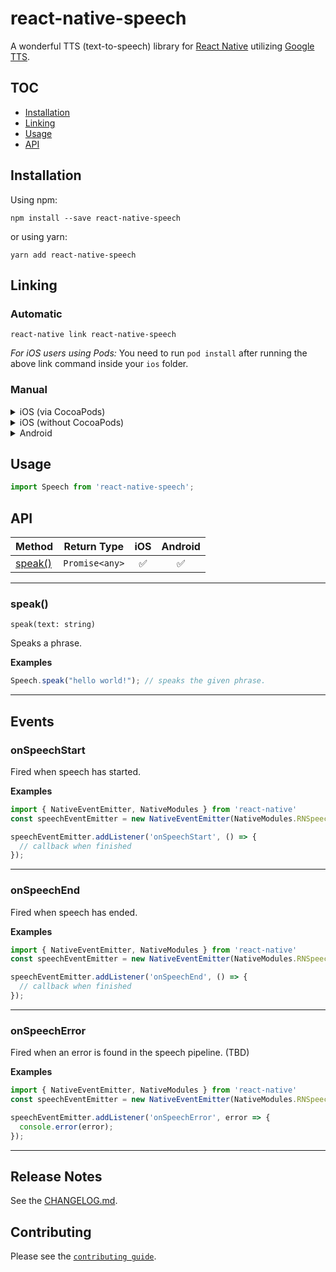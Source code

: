 # react-native-speech

A wonderful TTS (text-to-speech) library for [React Native](https://github.com/facebook/react-native) utilizing [Google TTS](https://cloud.google.com/text-to-speech/).

## TOC

* [Installation](#installation)
* [Linking](#linking)
* [Usage](#usage)
* [API](#api)

## Installation

Using npm:

```shell
npm install --save react-native-speech
```

or using yarn:

```shell
yarn add react-native-speech
```

## Linking

### Automatic

```shell
react-native link react-native-speech
```

*For iOS users using Pods:*
You need to run `pod install` after running the above link command inside your `ios` folder.

### Manual

<details>
    <summary>iOS (via CocoaPods)</summary>

Add the following line to your build targets in your `Podfile`

`pod 'RNSpeech', :path => '../node_modules/react-native-speech'`

Then run `pod install`

</details>

<details>
    <summary>iOS (without CocoaPods)</summary>

In XCode, in the project navigator:

* Right click _Libraries_
* Add Files to _[your project's name]_
* Go to `node_modules/react-native-speech`
* Add the `.xcodeproj` file

In XCode, in the project navigator, select your project.

* Add the `libRNSpeech.a` from the _RNSpeech_ project to your project's _Build Phases ➜ Link Binary With Libraries_
* Click `.xcodeproj` file you added before in the project navigator and go the _Build Settings_ tab. Make sure _All_ is toggled on (instead of _Basic_).
* Look for _Header Search Paths_ and make sure it contains both `$(SRCROOT)/../react-native/React` and `$(SRCROOT)/../../React`
* Mark both as recursive (should be OK by default).

Run your project (Cmd+R)

</details>

<details>
    <summary>Android</summary>

* **_optional_** in `android/build.gradle`:

```gradle
...
  ext {
    // dependency versions
    googlePlayServicesVersion = "<Your play services version>" // default: "+"
    compileSdkVersion = "<Your compile SDK version>" // default: 23
    buildToolsVersion = "<Your build tools version>" // default: "25.0.2"
    targetSdkVersion = "<Your target SDK version>" // default: 22
  }
...
```

* in `android/app/build.gradle`:

```diff
dependencies {
    ...
    implementation "com.facebook.react:react-native:+"  // From node_modules
+   implementation project(':react-native-speech')
}
```

* in `android/settings.gradle`:

```diff
...
include ':app'
+ include ':react-native-speech'
+ project(':react-native-speech').projectDir = new File(rootProject.projectDir, '../node_modules/react-native-speech/android')
```

* in `MainApplication.java`:

```diff
+ import com.truckmap.RNSpeech.RNSpeech;

  public class MainApplication extends Application implements ReactApplication {
    //......

    @Override
    protected List<ReactPackage> getPackages() {
      return Arrays.<ReactPackage>asList(
+         new RNSpeech(),
          new MainReactPackage()
      );
    }

    ......
  }
```

NOTE: If you faced with this error: `Could not resolve all files for configuration ':react-native-speech:debugCompileClasspath'.`, in `build.gradle` put `google()` in the first line (according to https://stackoverflow.com/a/50748249)

* in `android/build.gradle`:

```diff
allprojects {
    repositories {
+       google()
        ...
    }
}
```
</details>

## Usage

```js
import Speech from 'react-native-speech';
```

## API

| Method                                                            | Return Type         |  iOS | Android |
| ----------------------------------------------------------------- | ------------------- | :--: | :-----: |
| [speak()](#speak)                                     | `Promise<any>`            |  ✅  |   ✅    |

---

### speak()

```
speak(text: string)
```

Speaks a phrase.

**Examples**

```js
Speech.speak("hello world!"); // speaks the given phrase.
```
---

## Events

### onSpeechStart

Fired when speech has started.

**Examples**

```js
import { NativeEventEmitter, NativeModules } from 'react-native'
const speechEventEmitter = new NativeEventEmitter(NativeModules.RNSpeech)

speechEventEmitter.addListener('onSpeechStart', () => {
  // callback when finished
});
```

---

### onSpeechEnd

Fired when speech has ended.

**Examples**

```js
import { NativeEventEmitter, NativeModules } from 'react-native'
const speechEventEmitter = new NativeEventEmitter(NativeModules.RNSpeech)

speechEventEmitter.addListener('onSpeechEnd', () => {
  // callback when finished
});
```

---

### onSpeechError

Fired when an error is found in the speech pipeline. (TBD)

**Examples**

```js
import { NativeEventEmitter, NativeModules } from 'react-native'
const speechEventEmitter = new NativeEventEmitter(NativeModules.RNSpeech)

speechEventEmitter.addListener('onSpeechError', error => {
  console.error(error);
});
```

---

## Release Notes

See the [CHANGELOG.md](/CHANGELOG.md).

## Contributing

Please see the [`contributing guide`](/CONTRIBUTING.md).
